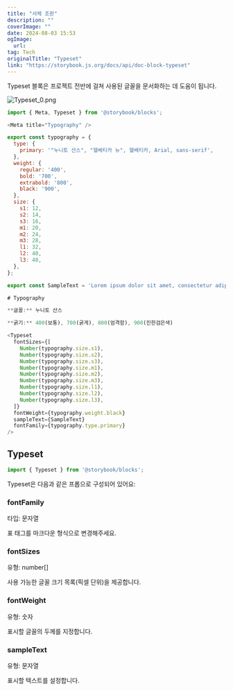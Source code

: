 ```yaml
---
title: "서체 조판"
description: ""
coverImage: ""
date: 2024-08-03 15:53
ogImage: 
  url: 
tag: Tech
originalTitle: "Typeset"
link: "https://storybook.js.org/docs/api/doc-block-typeset"
---
```





Typeset 블록은 프로젝트 전반에 걸쳐 사용된 글꼴을 문서화하는 데 도움이 됩니다.

![Typeset_0.png](/assets/img/Typeset_0.png)

```js
import { Meta, Typeset } from '@storybook/blocks';

<Meta title="Typography" />

export const typography = {
  type: {
    primary: '"누니토 산스", "헬베티카 뉴", 헬베티카, Arial, sans-serif',
  },
  weight: {
    regular: '400',
    bold: '700',
    extrabold: '800',
    black: '900',
  },
  size: {
    s1: 12,
    s2: 14,
    s3: 16,
    m1: 20,
    m2: 24,
    m3: 28,
    l1: 32,
    l2: 40,
    l3: 48,
  },
};

export const SampleText = 'Lorem ipsum dolor sit amet, consectetur adipiscing elit.';

# Typography

**글꼴:** 누니토 산스

**굵기:** 400(보통), 700(굵게), 800(엄격함), 900(진한검은색)

<Typeset
  fontSizes={[
    Number(typography.size.s1),
    Number(typography.size.s2),
    Number(typography.size.s3),
    Number(typography.size.m1),
    Number(typography.size.m2),
    Number(typography.size.m3),
    Number(typography.size.l1),
    Number(typography.size.l2),
    Number(typography.size.l3),
  ]}
  fontWeight={typography.weight.black}
  sampleText={SampleText}
  fontFamily={typography.type.primary}
/>
```

## Typeset



```js
import { Typeset } from '@storybook/blocks';
```

Typeset은 다음과 같은 프롭으로 구성되어 있어요:

### fontFamily

타입: 문자열



표 태그를 마크다운 형식으로 변경해주세요.

### fontSizes

유형: number[]

사용 가능한 글꼴 크기 목록(픽셀 단위)을 제공합니다.



### fontWeight

유형: 숫자

표시할 글꼴의 두께를 지정합니다.

### sampleText



유형: 문자열

표시할 텍스트를 설정합니다.
